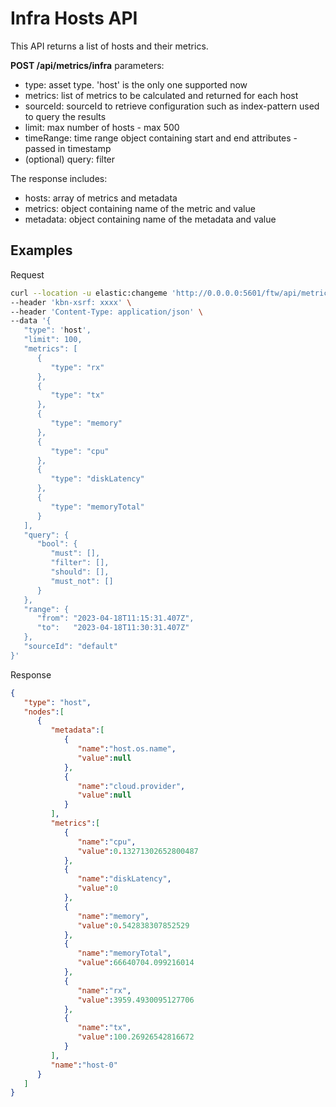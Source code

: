 # Infra Hosts API

This API returns a list of hosts and their metrics.

**POST /api/metrics/infra**
parameters:

- type: asset type. 'host' is the only one supported now
- metrics: list of metrics to be calculated and returned for each host
- sourceId: sourceId to retrieve configuration such as index-pattern used to query the results
- limit: max number of hosts - max 500
- timeRange: time range object containing start and end attributes - passed in timestamp
- (optional) query: filter

The response includes:

- hosts: array of metrics and metadata
- metrics: object containing name of the metric and value
- metadata: object containing name of the metadata and value

## Examples

Request

```bash
curl --location -u elastic:changeme 'http://0.0.0.0:5601/ftw/api/metrics/infra' \
--header 'kbn-xsrf: xxxx' \
--header 'Content-Type: application/json' \
--data '{
   "type": 'host',
   "limit": 100,
   "metrics": [
      {
         "type": "rx"
      },
      {
         "type": "tx"
      },
      {
         "type": "memory"
      },
      {
         "type": "cpu"
      },
      {
         "type": "diskLatency"
      },
      {
         "type": "memoryTotal"
      }
   ],
   "query": {
      "bool": {
         "must": [],
         "filter": [],
         "should": [],
         "must_not": []
      }
   },
   "range": {
      "from": "2023-04-18T11:15:31.407Z",
      "to":   "2023-04-18T11:30:31.407Z"
   },
   "sourceId": "default"
}'
```

Response

```json
{
   "type": "host",
   "nodes":[
      {
         "metadata":[
            {
               "name":"host.os.name",
               "value":null
            },
            {
               "name":"cloud.provider",
               "value":null
            }
         ],
         "metrics":[
            {
               "name":"cpu",
               "value":0.13271302652800487
            },
            {
               "name":"diskLatency",
               "value":0
            },
            {
               "name":"memory",
               "value":0.542838307852529
            },
            {
               "name":"memoryTotal",
               "value":66640704.099216014
            },
            {
               "name":"rx",
               "value":3959.4930095127706
            },
            {
               "name":"tx",
               "value":100.26926542816672
            }
         ],
         "name":"host-0"
      }
   ]
}
```
